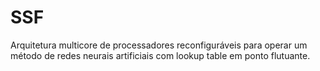 # SSF

Arquitetura multicore de processadores reconfiguráveis para operar um método de redes neurais artificiais com lookup table em ponto flutuante.
